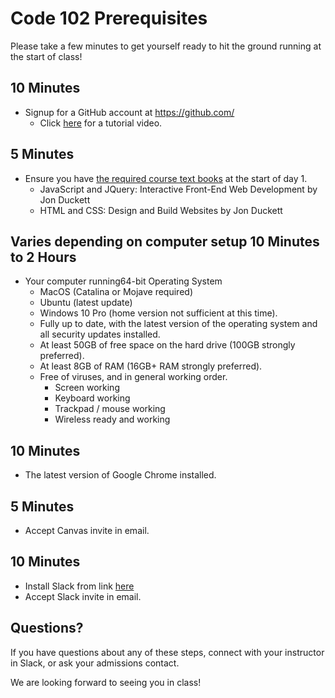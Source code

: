 # Code 102 Prerequisites

Please take a few minutes to get yourself ready to hit the ground running at the start of class!

## 10 Minutes

- Signup for a GitHub account at https://github.com/
  - Click [here](https://www.youtube.com/watch?v=2NxsjFtGjBA) for a tutorial video.

## 5 Minutes

- Ensure you have [the required course text books](https://smile.amazon.com/Web-Design-HTML-JavaScript-jQuery/dp/1119038634/) at the start of day 1.
  - JavaScript and JQuery: Interactive Front-End Web Development by Jon Duckett
  - HTML and CSS: Design and Build Websites by Jon Duckett

## Varies depending on computer setup 10 Minutes to 2 Hours

- Your computer running64-bit Operating System
  - MacOS (Catalina or Mojave required)
  - Ubuntu (latest update)
  - Windows 10 Pro (home version not sufficient at this time).
  - Fully up to date, with the latest version of the operating system and all security updates installed.
  - At least 50GB of free space on the hard drive (100GB strongly preferred).
  - At least 8GB of RAM (16GB+ RAM strongly preferred).
  - Free of viruses, and in general working order.
    - Screen working
    - Keyboard working
    - Trackpad / mouse working
    - Wireless ready and working

## 10 Minutes

- The latest version of Google Chrome installed.

## 5 Minutes

- Accept Canvas invite in email.

## 10 Minutes

- Install Slack from link [here](https://slack.com/downloads)
- Accept Slack invite in email.

## Questions?

If you have questions about any of these steps, connect with your instructor in Slack, or ask your admissions contact. 

We are looking forward to seeing you in class!
